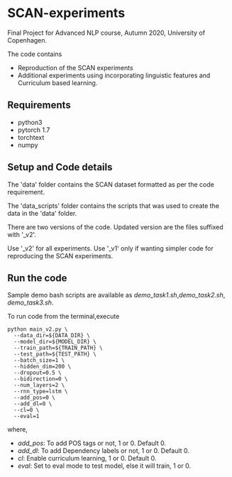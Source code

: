 # SCAN-experiments

Final Project for Advanced NLP course, Autumn 2020, University of Copenhagen. 

The code contains 
- Reproduction of the SCAN experiments
- Additional experiments using incorporating linguistic features and Curriculum based learning.

## Requirements
- python3
- pytorch 1.7
- torchtext
- numpy

## Setup and Code details
The 'data' folder contains the SCAN dataset formatted as per the code requirement. 

The 'data_scripts' folder contains the scripts that was used to create the data in the 'data' folder. 

There are two versions of the code. Updated version are the files suffixed with '_v2'. 

Use '_v2' for all experiments. Use '_v1' only if wanting simpler code for reproducing the SCAN experiments.  

## Run the code

Sample demo bash scripts are available as _demo_task1.sh_,_demo_task2.sh_, _demo_task3.sh_.

To run code from the terminal,execute 
```
python main_v2.py \
  --data_dir=${DATA_DIR} \
  --model_dir=${MODEL_DIR} \
  --train_path=${TRAIN_PATH} \
  --test_path=${TEST_PATH} \
  --batch_size=1 \
  --hidden_dim=200 \
  --dropout=0.5 \
  --bidirection=0 \
  --num_layers=2 \
  --rnn_type=lstm \
  --add_pos=0 \
  --add_dl=0 \
  --cl=0 \
  --eval=1
```
where,
- _add_pos_: To add POS tags or not, 1 or 0. Default 0.
- _add_dl_: To add Dependency labels or not, 1 or 0. Default 0.
- _cl_: Enable curriculum learning, 1 or 0. Default 0.
- _eval_: Set to eval mode to test model, else it will train, 1 or 0.
